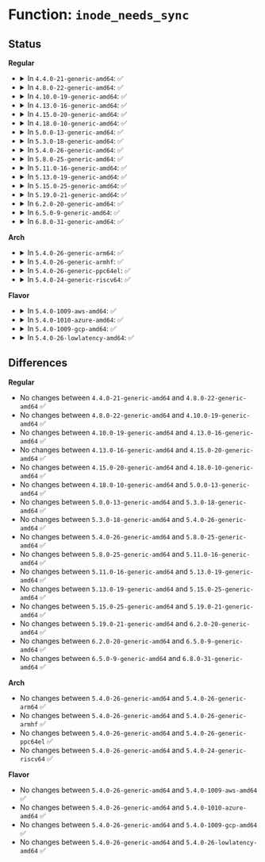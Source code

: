 # Function: <code>inode_needs_sync</code>

## Status
<b>Regular</b>
<ul>
<li>
<details>
<summary>In <code>4.4.0-21-generic-amd64</code>: ✅</summary>

```c
int inode_needs_sync(struct inode * inode)
```

```json
{
  "name": "inode_needs_sync",
  "collision_type": "Unique Global",
  "inline_type": "No",
  "funcs": [
    {
      "addr": 18446744071581100368,
      "name": "inode_needs_sync",
      "external": true,
      "loc": "fs/inode.c:1806",
      "file": "fs/inode.c",
      "inline": "seen, unknown",
      "caller_inline": [],
      "caller_func": [
        "fs/ext4/ext4_jbd2.c:__ext4_handle_dirty_metadata",
        "fs/fat/fatent.c:fat_alloc_clusters",
        "fs/fat/misc.c:fat_chain_add"
      ]
    }
  ],
  "symbols": [
    {
      "addr": 18446744071581100368,
      "name": "inode_needs_sync",
      "section": ".text",
      "bind": "STB_GLOBAL",
      "size": 78
    }
  ]
}
```
</details>
</li>
<li>
<details>
<summary>In <code>4.8.0-22-generic-amd64</code>: ✅</summary>

```c
int inode_needs_sync(struct inode * inode)
```

```json
{
  "name": "inode_needs_sync",
  "collision_type": "Unique Global",
  "inline_type": "No",
  "funcs": [
    {
      "addr": 18446744071581265984,
      "name": "inode_needs_sync",
      "external": true,
      "loc": "fs/inode.c:1823",
      "file": "fs/inode.c",
      "inline": "seen, unknown",
      "caller_inline": [],
      "caller_func": [
        "fs/ext4/ext4_jbd2.c:__ext4_handle_dirty_metadata",
        "fs/fat/fatent.c:fat_alloc_clusters",
        "fs/fat/inode.c:fat_evict_inode",
        "fs/fat/misc.c:fat_chain_add"
      ]
    }
  ],
  "symbols": [
    {
      "addr": 18446744071581265984,
      "name": "inode_needs_sync",
      "section": ".text",
      "bind": "STB_GLOBAL",
      "size": 78
    }
  ]
}
```
</details>
</li>
<li>
<details>
<summary>In <code>4.10.0-19-generic-amd64</code>: ✅</summary>

```c
int inode_needs_sync(struct inode * inode)
```

```json
{
  "name": "inode_needs_sync",
  "collision_type": "Unique Global",
  "inline_type": "No",
  "funcs": [
    {
      "addr": 18446744071581343824,
      "name": "inode_needs_sync",
      "external": true,
      "loc": "fs/inode.c:1873",
      "file": "fs/inode.c",
      "inline": "seen, unknown",
      "caller_inline": [],
      "caller_func": [
        "fs/ext4/ext4_jbd2.c:__ext4_handle_dirty_metadata",
        "fs/fat/fatent.c:fat_alloc_clusters",
        "fs/fat/inode.c:fat_evict_inode",
        "fs/fat/misc.c:fat_chain_add"
      ]
    }
  ],
  "symbols": [
    {
      "addr": 18446744071581343824,
      "name": "inode_needs_sync",
      "section": ".text",
      "bind": "STB_GLOBAL",
      "size": 78
    }
  ]
}
```
</details>
</li>
<li>
<details>
<summary>In <code>4.13.0-16-generic-amd64</code>: ✅</summary>

```c
int inode_needs_sync(struct inode * inode)
```

```json
{
  "name": "inode_needs_sync",
  "collision_type": "Unique Global",
  "inline_type": "No",
  "funcs": [
    {
      "addr": 18446744071581399296,
      "name": "inode_needs_sync",
      "external": true,
      "loc": "fs/inode.c:1873",
      "file": "fs/inode.c",
      "inline": "seen, unknown",
      "caller_inline": [],
      "caller_func": [
        "fs/ext4/ext4_jbd2.c:__ext4_handle_dirty_metadata",
        "fs/fat/fatent.c:fat_alloc_clusters",
        "fs/fat/inode.c:fat_evict_inode",
        "fs/fat/misc.c:fat_chain_add"
      ]
    }
  ],
  "symbols": [
    {
      "addr": 18446744071581399296,
      "name": "inode_needs_sync",
      "section": ".text",
      "bind": "STB_GLOBAL",
      "size": 78
    }
  ]
}
```
</details>
</li>
<li>
<details>
<summary>In <code>4.15.0-20-generic-amd64</code>: ✅</summary>

```c
int inode_needs_sync(struct inode * inode)
```

```json
{
  "name": "inode_needs_sync",
  "collision_type": "Unique Global",
  "inline_type": "No",
  "funcs": [
    {
      "addr": 18446744071581540896,
      "name": "inode_needs_sync",
      "external": true,
      "loc": "fs/inode.c:1886",
      "file": "fs/inode.c",
      "inline": "seen, unknown",
      "caller_inline": [],
      "caller_func": [
        "fs/ext4/ext4_jbd2.c:__ext4_handle_dirty_metadata",
        "fs/fat/fatent.c:fat_alloc_clusters",
        "fs/fat/inode.c:fat_evict_inode",
        "fs/fat/misc.c:fat_chain_add"
      ]
    }
  ],
  "symbols": [
    {
      "addr": 18446744071581540896,
      "name": "inode_needs_sync",
      "section": ".text",
      "bind": "STB_GLOBAL",
      "size": 78
    }
  ]
}
```
</details>
</li>
<li>
<details>
<summary>In <code>4.18.0-10-generic-amd64</code>: ✅</summary>

```c
int inode_needs_sync(struct inode * inode)
```

```json
{
  "name": "inode_needs_sync",
  "collision_type": "Unique Global",
  "inline_type": "No",
  "funcs": [
    {
      "addr": 18446744071581696288,
      "name": "inode_needs_sync",
      "external": true,
      "loc": "fs/inode.c:1878",
      "file": "fs/inode.c",
      "inline": "seen, unknown",
      "caller_inline": [],
      "caller_func": [
        "fs/ext4/ext4_jbd2.c:__ext4_handle_dirty_metadata",
        "fs/fat/fatent.c:fat_alloc_clusters",
        "fs/fat/inode.c:fat_evict_inode",
        "fs/fat/misc.c:fat_chain_add"
      ]
    }
  ],
  "symbols": [
    {
      "addr": 18446744071581696288,
      "name": "inode_needs_sync",
      "section": ".text",
      "bind": "STB_GLOBAL",
      "size": 78
    }
  ]
}
```
</details>
</li>
<li>
<details>
<summary>In <code>5.0.0-13-generic-amd64</code>: ✅</summary>

```c
int inode_needs_sync(struct inode * inode)
```

```json
{
  "name": "inode_needs_sync",
  "collision_type": "Unique Global",
  "inline_type": "No",
  "funcs": [
    {
      "addr": 18446744071581782640,
      "name": "inode_needs_sync",
      "external": true,
      "loc": "fs/inode.c:1885",
      "file": "fs/inode.c",
      "inline": "seen, unknown",
      "caller_inline": [],
      "caller_func": [
        "fs/ext4/ext4_jbd2.c:__ext4_handle_dirty_metadata",
        "fs/fat/fatent.c:fat_alloc_clusters",
        "fs/fat/inode.c:fat_evict_inode",
        "fs/fat/misc.c:fat_chain_add"
      ]
    }
  ],
  "symbols": [
    {
      "addr": 18446744071581782640,
      "name": "inode_needs_sync",
      "section": ".text",
      "bind": "STB_GLOBAL",
      "size": 78
    }
  ]
}
```
</details>
</li>
<li>
<details>
<summary>In <code>5.3.0-18-generic-amd64</code>: ✅</summary>

```c
int inode_needs_sync(struct inode * inode)
```

```json
{
  "name": "inode_needs_sync",
  "collision_type": "Unique Global",
  "inline_type": "No",
  "funcs": [
    {
      "addr": 18446744071581900528,
      "name": "inode_needs_sync",
      "external": true,
      "loc": "fs/inode.c:1923",
      "file": "fs/inode.c",
      "inline": "seen, unknown",
      "caller_inline": [],
      "caller_func": [
        "fs/ext4/ext4_jbd2.c:__ext4_handle_dirty_metadata",
        "fs/fat/fatent.c:fat_alloc_clusters",
        "fs/fat/inode.c:fat_evict_inode",
        "fs/fat/misc.c:fat_chain_add"
      ]
    }
  ],
  "symbols": [
    {
      "addr": 18446744071581900528,
      "name": "inode_needs_sync",
      "section": ".text",
      "bind": "STB_GLOBAL",
      "size": 78
    }
  ]
}
```
</details>
</li>
<li>
<details>
<summary>In <code>5.4.0-26-generic-amd64</code>: ✅</summary>

```c
int inode_needs_sync(struct inode * inode)
```

```json
{
  "name": "inode_needs_sync",
  "collision_type": "Unique Global",
  "inline_type": "No",
  "funcs": [
    {
      "addr": 18446744071581972864,
      "name": "inode_needs_sync",
      "external": true,
      "loc": "fs/inode.c:1934",
      "file": "fs/inode.c",
      "inline": "seen, unknown",
      "caller_inline": [],
      "caller_func": [
        "fs/ext4/ext4_jbd2.c:__ext4_handle_dirty_metadata",
        "fs/fat/fatent.c:fat_alloc_clusters",
        "fs/fat/inode.c:fat_evict_inode",
        "fs/fat/misc.c:fat_chain_add"
      ]
    }
  ],
  "symbols": [
    {
      "addr": 18446744071581972864,
      "name": "inode_needs_sync",
      "section": ".text",
      "bind": "STB_GLOBAL",
      "size": 78
    }
  ]
}
```
</details>
</li>
<li>
<details>
<summary>In <code>5.8.0-25-generic-amd64</code>: ✅</summary>

```c
int inode_needs_sync(struct inode * inode)
```

```json
{
  "name": "inode_needs_sync",
  "collision_type": "Unique Global",
  "inline_type": "No",
  "funcs": [
    {
      "addr": 18446744071582205824,
      "name": "inode_needs_sync",
      "external": true,
      "loc": "fs/inode.c:2018",
      "file": "fs/inode.c",
      "inline": "seen, unknown",
      "caller_inline": [],
      "caller_func": [
        "fs/ext4/ext4_jbd2.c:__ext4_handle_dirty_metadata",
        "fs/fat/fatent.c:fat_alloc_clusters",
        "fs/fat/inode.c:fat_evict_inode",
        "fs/fat/misc.c:fat_chain_add"
      ]
    }
  ],
  "symbols": [
    {
      "addr": 18446744071582205824,
      "name": "inode_needs_sync",
      "section": ".text",
      "bind": "STB_GLOBAL",
      "size": 78
    }
  ]
}
```
</details>
</li>
<li>
<details>
<summary>In <code>5.11.0-16-generic-amd64</code>: ✅</summary>

```c
int inode_needs_sync(struct inode * inode)
```

```json
{
  "name": "inode_needs_sync",
  "collision_type": "Unique Global",
  "inline_type": "No",
  "funcs": [
    {
      "addr": 18446744071582253264,
      "name": "inode_needs_sync",
      "external": true,
      "loc": "fs/inode.c:2019",
      "file": "fs/inode.c",
      "inline": "seen, unknown",
      "caller_inline": [],
      "caller_func": [
        "fs/ext4/ext4_jbd2.c:__ext4_handle_dirty_metadata",
        "fs/fat/fatent.c:fat_alloc_clusters",
        "fs/fat/inode.c:fat_evict_inode",
        "fs/fat/misc.c:fat_chain_add"
      ]
    }
  ],
  "symbols": [
    {
      "addr": 18446744071582253264,
      "name": "inode_needs_sync",
      "section": ".text",
      "bind": "STB_GLOBAL",
      "size": 78
    }
  ]
}
```
</details>
</li>
<li>
<details>
<summary>In <code>5.13.0-19-generic-amd64</code>: ✅</summary>

```c
int inode_needs_sync(struct inode * inode)
```

```json
{
  "name": "inode_needs_sync",
  "collision_type": "Unique Global",
  "inline_type": "No",
  "funcs": [
    {
      "addr": 18446744071582279152,
      "name": "inode_needs_sync",
      "external": true,
      "loc": "fs/inode.c:2028",
      "file": "fs/inode.c",
      "inline": "seen, unknown",
      "caller_inline": [],
      "caller_func": [
        "fs/ext4/ext4_jbd2.c:__ext4_handle_dirty_metadata",
        "fs/fat/fatent.c:fat_alloc_clusters",
        "fs/fat/inode.c:fat_evict_inode",
        "fs/fat/misc.c:fat_chain_add"
      ]
    }
  ],
  "symbols": [
    {
      "addr": 18446744071582279152,
      "name": "inode_needs_sync",
      "section": ".text",
      "bind": "STB_GLOBAL",
      "size": 78
    }
  ]
}
```
</details>
</li>
<li>
<details>
<summary>In <code>5.15.0-25-generic-amd64</code>: ✅</summary>

```c
int inode_needs_sync(struct inode * inode)
```

```json
{
  "name": "inode_needs_sync",
  "collision_type": "Unique Global",
  "inline_type": "No",
  "funcs": [
    {
      "addr": 18446744071582597136,
      "name": "inode_needs_sync",
      "external": true,
      "loc": "fs/inode.c:2033",
      "file": "fs/inode.c",
      "inline": "seen, unknown",
      "caller_inline": [],
      "caller_func": [
        "fs/ext4/ext4_jbd2.c:__ext4_handle_dirty_metadata",
        "fs/fat/fatent.c:fat_alloc_clusters",
        "fs/fat/inode.c:fat_evict_inode",
        "fs/fat/misc.c:fat_chain_add"
      ]
    }
  ],
  "symbols": [
    {
      "addr": 18446744071582597136,
      "name": "inode_needs_sync",
      "section": ".text",
      "bind": "STB_GLOBAL",
      "size": 78
    }
  ]
}
```
</details>
</li>
<li>
<details>
<summary>In <code>5.19.0-21-generic-amd64</code>: ✅</summary>

```c
int inode_needs_sync(struct inode * inode)
```

```json
{
  "name": "inode_needs_sync",
  "collision_type": "Unique Global",
  "inline_type": "No",
  "funcs": [
    {
      "addr": 18446744071583128544,
      "name": "inode_needs_sync",
      "external": true,
      "loc": "fs/inode.c:2114",
      "file": "fs/inode.c",
      "inline": "seen, unknown",
      "caller_inline": [],
      "caller_func": [
        "fs/ext4/ext4_jbd2.c:__ext4_handle_dirty_metadata",
        "fs/fat/fatent.c:fat_alloc_clusters",
        "fs/fat/inode.c:fat_evict_inode",
        "fs/fat/misc.c:fat_chain_add"
      ]
    }
  ],
  "symbols": [
    {
      "addr": 18446744071583128544,
      "name": "inode_needs_sync",
      "section": ".text",
      "bind": "STB_GLOBAL",
      "size": 102
    }
  ]
}
```
</details>
</li>
<li>
<details>
<summary>In <code>6.2.0-20-generic-amd64</code>: ✅</summary>

```c
int inode_needs_sync(struct inode * inode)
```

```json
{
  "name": "inode_needs_sync",
  "collision_type": "Unique Global",
  "inline_type": "No",
  "funcs": [
    {
      "addr": 18446744071583698944,
      "name": "inode_needs_sync",
      "external": true,
      "loc": "fs/inode.c:2167",
      "file": "fs/inode.c",
      "inline": "seen, unknown",
      "caller_inline": [],
      "caller_func": [
        "fs/ext4/ext4_jbd2.c:__ext4_handle_dirty_metadata",
        "fs/fat/fatent.c:fat_alloc_clusters",
        "fs/fat/inode.c:fat_evict_inode",
        "fs/fat/misc.c:fat_chain_add"
      ]
    }
  ],
  "symbols": [
    {
      "addr": 18446744071583698944,
      "name": "inode_needs_sync",
      "section": ".text",
      "bind": "STB_GLOBAL",
      "size": 102
    }
  ]
}
```
</details>
</li>
<li>
<details>
<summary>In <code>6.5.0-9-generic-amd64</code>: ✅</summary>

```c
int inode_needs_sync(struct inode * inode)
```

```json
{
  "name": "inode_needs_sync",
  "collision_type": "Unique Global",
  "inline_type": "No",
  "funcs": [
    {
      "addr": 18446744071583916816,
      "name": "inode_needs_sync",
      "external": true,
      "loc": "fs/inode.c:2211",
      "file": "fs/inode.c",
      "inline": "seen, unknown",
      "caller_inline": [],
      "caller_func": [
        "fs/ext4/ext4_jbd2.c:__ext4_handle_dirty_metadata",
        "fs/fat/fatent.c:fat_alloc_clusters",
        "fs/fat/inode.c:fat_evict_inode",
        "fs/fat/misc.c:fat_chain_add"
      ]
    }
  ],
  "symbols": [
    {
      "addr": 18446744071583916816,
      "name": "inode_needs_sync",
      "section": ".text",
      "bind": "STB_GLOBAL",
      "size": 102
    }
  ]
}
```
</details>
</li>
<li>
<details>
<summary>In <code>6.8.0-31-generic-amd64</code>: ✅</summary>

```c
int inode_needs_sync(struct inode * inode)
```

```json
{
  "name": "inode_needs_sync",
  "collision_type": "Unique Global",
  "inline_type": "No",
  "funcs": [
    {
      "addr": 18446744071584122592,
      "name": "inode_needs_sync",
      "external": true,
      "loc": "fs/inode.c:2214",
      "file": "fs/inode.c",
      "inline": "seen, unknown",
      "caller_inline": [],
      "caller_func": [
        "fs/ext4/ext4_jbd2.c:__ext4_handle_dirty_metadata",
        "fs/fat/fatent.c:fat_alloc_clusters",
        "fs/fat/inode.c:fat_evict_inode",
        "fs/fat/misc.c:fat_chain_add"
      ]
    }
  ],
  "symbols": [
    {
      "addr": 18446744071584122592,
      "name": "inode_needs_sync",
      "section": ".text",
      "bind": "STB_GLOBAL",
      "size": 102
    }
  ]
}
```
</details>
</li>
</ul>
<b>Arch</b>
<ul>
<li>
<details>
<summary>In <code>5.4.0-26-generic-arm64</code>: ✅</summary>

```c
int inode_needs_sync(struct inode * inode)
```

```json
{
  "name": "inode_needs_sync",
  "collision_type": "Unique Global",
  "inline_type": "No",
  "funcs": [
    {
      "addr": 18446603336493479824,
      "name": "inode_needs_sync",
      "external": true,
      "loc": "fs/inode.c:1934",
      "file": "fs/inode.c",
      "inline": "seen, unknown",
      "caller_inline": [],
      "caller_func": [
        "fs/ext4/ext4_jbd2.c:__ext4_handle_dirty_metadata",
        "fs/fat/fatent.c:fat_alloc_clusters",
        "fs/fat/inode.c:fat_evict_inode",
        "fs/fat/misc.c:fat_chain_add"
      ]
    }
  ],
  "symbols": [
    {
      "addr": 18446603336493479824,
      "name": "inode_needs_sync",
      "section": ".text",
      "bind": "STB_GLOBAL",
      "size": 116
    }
  ]
}
```
</details>
</li>
<li>
<details>
<summary>In <code>5.4.0-26-generic-armhf</code>: ✅</summary>

```c
int inode_needs_sync(struct inode * inode)
```

```json
{
  "name": "inode_needs_sync",
  "collision_type": "Unique Global",
  "inline_type": "No",
  "funcs": [
    {
      "addr": 3227042352,
      "name": "inode_needs_sync",
      "external": true,
      "loc": "fs/inode.c:1934",
      "file": "fs/inode.c",
      "inline": "seen, unknown",
      "caller_inline": [],
      "caller_func": [
        "fs/ext4/ext4_jbd2.c:__ext4_handle_dirty_metadata",
        "fs/fat/fatent.c:fat_alloc_clusters",
        "fs/fat/inode.c:fat_evict_inode",
        "fs/fat/misc.c:fat_chain_add"
      ]
    }
  ],
  "symbols": [
    {
      "addr": 3227042352,
      "name": "inode_needs_sync",
      "section": ".text",
      "bind": "STB_GLOBAL",
      "size": 104
    }
  ]
}
```
</details>
</li>
<li>
<details>
<summary>In <code>5.4.0-26-generic-ppc64el</code>: ✅</summary>

```c
int inode_needs_sync(struct inode * inode)
```

```json
{
  "name": "inode_needs_sync",
  "collision_type": "Unique Global",
  "inline_type": "No",
  "funcs": [
    {
      "addr": 13835058055287038256,
      "name": "inode_needs_sync",
      "external": true,
      "loc": "fs/inode.c:1934",
      "file": "fs/inode.c",
      "inline": "seen, unknown",
      "caller_inline": [],
      "caller_func": [
        "fs/ext4/ext4_jbd2.c:__ext4_handle_dirty_metadata",
        "fs/fat/fatent.c:fat_alloc_clusters",
        "fs/fat/inode.c:fat_evict_inode",
        "fs/fat/misc.c:fat_chain_add"
      ]
    }
  ],
  "symbols": [
    {
      "addr": 13835058055287038256,
      "name": "inode_needs_sync",
      "section": ".text",
      "bind": "STB_GLOBAL",
      "size": 104
    }
  ]
}
```
</details>
</li>
<li>
<details>
<summary>In <code>5.4.0-24-generic-riscv64</code>: ✅</summary>

```c
int inode_needs_sync(struct inode * inode)
```

```json
{
  "name": "inode_needs_sync",
  "collision_type": "Unique Global",
  "inline_type": "No",
  "funcs": [
    {
      "addr": 18446743936273156554,
      "name": "inode_needs_sync",
      "external": true,
      "loc": "fs/inode.c:1934",
      "file": "fs/inode.c",
      "inline": "seen, unknown",
      "caller_inline": [],
      "caller_func": [
        "fs/ext4/ext4_jbd2.c:__ext4_handle_dirty_metadata",
        "fs/fat/fatent.c:fat_alloc_clusters",
        "fs/fat/inode.c:fat_evict_inode",
        "fs/fat/misc.c:fat_chain_add"
      ]
    }
  ],
  "symbols": [
    {
      "addr": 18446743936273156554,
      "name": "inode_needs_sync",
      "section": ".text",
      "bind": "STB_GLOBAL",
      "size": 88
    }
  ]
}
```
</details>
</li>
</ul>
<b>Flavor</b>
<ul>
<li>
<details>
<summary>In <code>5.4.0-1009-aws-amd64</code>: ✅</summary>

```c
int inode_needs_sync(struct inode * inode)
```

```json
{
  "name": "inode_needs_sync",
  "collision_type": "Unique Global",
  "inline_type": "No",
  "funcs": [
    {
      "addr": 18446744071581941600,
      "name": "inode_needs_sync",
      "external": true,
      "loc": "fs/inode.c:1934",
      "file": "fs/inode.c",
      "inline": "seen, unknown",
      "caller_inline": [],
      "caller_func": [
        "fs/ext4/ext4_jbd2.c:__ext4_handle_dirty_metadata",
        "fs/fat/fatent.c:fat_alloc_clusters",
        "fs/fat/inode.c:fat_evict_inode",
        "fs/fat/misc.c:fat_chain_add"
      ]
    }
  ],
  "symbols": [
    {
      "addr": 18446744071581941600,
      "name": "inode_needs_sync",
      "section": ".text",
      "bind": "STB_GLOBAL",
      "size": 78
    }
  ]
}
```
</details>
</li>
<li>
<details>
<summary>In <code>5.4.0-1010-azure-amd64</code>: ✅</summary>

```c
int inode_needs_sync(struct inode * inode)
```

```json
{
  "name": "inode_needs_sync",
  "collision_type": "Unique Global",
  "inline_type": "No",
  "funcs": [
    {
      "addr": 18446744071581879184,
      "name": "inode_needs_sync",
      "external": true,
      "loc": "fs/inode.c:1934",
      "file": "fs/inode.c",
      "inline": "seen, unknown",
      "caller_inline": [],
      "caller_func": [
        "fs/ext4/ext4_jbd2.c:__ext4_handle_dirty_metadata",
        "fs/fat/fatent.c:fat_alloc_clusters",
        "fs/fat/inode.c:fat_evict_inode",
        "fs/fat/misc.c:fat_chain_add"
      ]
    }
  ],
  "symbols": [
    {
      "addr": 18446744071581879184,
      "name": "inode_needs_sync",
      "section": ".text",
      "bind": "STB_GLOBAL",
      "size": 78
    }
  ]
}
```
</details>
</li>
<li>
<details>
<summary>In <code>5.4.0-1009-gcp-amd64</code>: ✅</summary>

```c
int inode_needs_sync(struct inode * inode)
```

```json
{
  "name": "inode_needs_sync",
  "collision_type": "Unique Global",
  "inline_type": "No",
  "funcs": [
    {
      "addr": 18446744071581932912,
      "name": "inode_needs_sync",
      "external": true,
      "loc": "fs/inode.c:1934",
      "file": "fs/inode.c",
      "inline": "seen, unknown",
      "caller_inline": [],
      "caller_func": [
        "fs/ext4/ext4_jbd2.c:__ext4_handle_dirty_metadata",
        "fs/fat/fatent.c:fat_alloc_clusters",
        "fs/fat/inode.c:fat_evict_inode",
        "fs/fat/misc.c:fat_chain_add"
      ]
    }
  ],
  "symbols": [
    {
      "addr": 18446744071581932912,
      "name": "inode_needs_sync",
      "section": ".text",
      "bind": "STB_GLOBAL",
      "size": 78
    }
  ]
}
```
</details>
</li>
<li>
<details>
<summary>In <code>5.4.0-26-lowlatency-amd64</code>: ✅</summary>

```c
int inode_needs_sync(struct inode * inode)
```

```json
{
  "name": "inode_needs_sync",
  "collision_type": "Unique Global",
  "inline_type": "No",
  "funcs": [
    {
      "addr": 18446744071582004032,
      "name": "inode_needs_sync",
      "external": true,
      "loc": "fs/inode.c:1934",
      "file": "fs/inode.c",
      "inline": "seen, unknown",
      "caller_inline": [],
      "caller_func": [
        "fs/ext4/ext4_jbd2.c:__ext4_handle_dirty_metadata",
        "fs/fat/fatent.c:fat_alloc_clusters",
        "fs/fat/inode.c:fat_evict_inode",
        "fs/fat/misc.c:fat_chain_add"
      ]
    }
  ],
  "symbols": [
    {
      "addr": 18446744071582004032,
      "name": "inode_needs_sync",
      "section": ".text",
      "bind": "STB_GLOBAL",
      "size": 78
    }
  ]
}
```
</details>
</li>
</ul>

## Differences
<b>Regular</b>
<ul>
<li>
No changes between <code>4.4.0-21-generic-amd64</code> and <code>4.8.0-22-generic-amd64</code> ✅
</li>
<li>
No changes between <code>4.8.0-22-generic-amd64</code> and <code>4.10.0-19-generic-amd64</code> ✅
</li>
<li>
No changes between <code>4.10.0-19-generic-amd64</code> and <code>4.13.0-16-generic-amd64</code> ✅
</li>
<li>
No changes between <code>4.13.0-16-generic-amd64</code> and <code>4.15.0-20-generic-amd64</code> ✅
</li>
<li>
No changes between <code>4.15.0-20-generic-amd64</code> and <code>4.18.0-10-generic-amd64</code> ✅
</li>
<li>
No changes between <code>4.18.0-10-generic-amd64</code> and <code>5.0.0-13-generic-amd64</code> ✅
</li>
<li>
No changes between <code>5.0.0-13-generic-amd64</code> and <code>5.3.0-18-generic-amd64</code> ✅
</li>
<li>
No changes between <code>5.3.0-18-generic-amd64</code> and <code>5.4.0-26-generic-amd64</code> ✅
</li>
<li>
No changes between <code>5.4.0-26-generic-amd64</code> and <code>5.8.0-25-generic-amd64</code> ✅
</li>
<li>
No changes between <code>5.8.0-25-generic-amd64</code> and <code>5.11.0-16-generic-amd64</code> ✅
</li>
<li>
No changes between <code>5.11.0-16-generic-amd64</code> and <code>5.13.0-19-generic-amd64</code> ✅
</li>
<li>
No changes between <code>5.13.0-19-generic-amd64</code> and <code>5.15.0-25-generic-amd64</code> ✅
</li>
<li>
No changes between <code>5.15.0-25-generic-amd64</code> and <code>5.19.0-21-generic-amd64</code> ✅
</li>
<li>
No changes between <code>5.19.0-21-generic-amd64</code> and <code>6.2.0-20-generic-amd64</code> ✅
</li>
<li>
No changes between <code>6.2.0-20-generic-amd64</code> and <code>6.5.0-9-generic-amd64</code> ✅
</li>
<li>
No changes between <code>6.5.0-9-generic-amd64</code> and <code>6.8.0-31-generic-amd64</code> ✅
</li>
</ul>
<b>Arch</b>
<ul>
<li>
No changes between <code>5.4.0-26-generic-amd64</code> and <code>5.4.0-26-generic-arm64</code> ✅
</li>
<li>
No changes between <code>5.4.0-26-generic-amd64</code> and <code>5.4.0-26-generic-armhf</code> ✅
</li>
<li>
No changes between <code>5.4.0-26-generic-amd64</code> and <code>5.4.0-26-generic-ppc64el</code> ✅
</li>
<li>
No changes between <code>5.4.0-26-generic-amd64</code> and <code>5.4.0-24-generic-riscv64</code> ✅
</li>
</ul>
<b>Flavor</b>
<ul>
<li>
No changes between <code>5.4.0-26-generic-amd64</code> and <code>5.4.0-1009-aws-amd64</code> ✅
</li>
<li>
No changes between <code>5.4.0-26-generic-amd64</code> and <code>5.4.0-1010-azure-amd64</code> ✅
</li>
<li>
No changes between <code>5.4.0-26-generic-amd64</code> and <code>5.4.0-1009-gcp-amd64</code> ✅
</li>
<li>
No changes between <code>5.4.0-26-generic-amd64</code> and <code>5.4.0-26-lowlatency-amd64</code> ✅
</li>
</ul>
